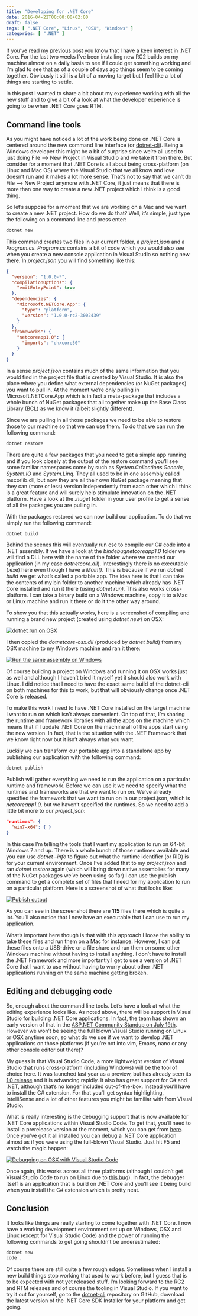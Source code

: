```yaml
---
title: "Developing for .NET Core"
date: 2016-04-22T00:00:00+02:00
draft: false
tags: [ ".NET Core", "Linux", "OSX", "Windows" ]
categories: [ ".NET" ]
---
```


If you’ve read my [previous post](/2016/04/02/.net-core-at-build-2016/) you know that I have a keen interest in .NET Core. For the last two weeks I’ve been installing new RC2 builds on my machine almost on a daily basis to see if I could get something working and I’m glad to see that as of a couple of days ago things seem to be coming together. Obviously it still is a bit of a moving target but I feel like a lot of things are starting to settle.

In this post I wanted to share a bit about my experience working with all the new stuff and to give a bit of a look at what the developer experience is going to be when .NET Core goes RTM.

## Command line tools

As you might have noticed a lot of the work being done on .NET Core is centered around the new command line interface (or [dotnet-cli](https://github.com/dotnet/cli)). Being a Windows developer this might be a bit of surprise since we’re all used to just doing File –> New Project in Visual Studio and we take it from there. But consider for a moment that .NET Core is all about being cross-platform (on Linux and Mac OS) where the Visual Studio that we all know and love doesn’t run and it makes a lot more sense. That’s not to say that we can’t do File –> New Project anymore with .NET Core, it just means that there is more than one way to create a new .NET project which I think is a good thing.

So let’s suppose for a moment that we are working on a Mac and we want to create a new .NET project. How do we do that? Well, it’s simple, just type the following on a command line and press enter:

```bash
dotnet new
```

This command creates two files in our current folder, a _project.json_ and a _Program.cs_. _Program.cs_ contains a bit of code which you would also see when you create a new console application in Visual Studio so nothing new there. In _project.json_ you will find something like this:

```json
{
  "version": "1.0.0-*",
  "compilationOptions": {
    "emitEntryPoint": true
  },
  "dependencies": {
    "Microsoft.NETCore.App": {
      "type": "platform",
      "version": "1.0.0-rc2-3002439"
    }
  },
  "frameworks": {
    "netcoreapp1.0": {
      "imports": "dnxcore50"
    }
  }
}
```

In a sense _project.json_ contains much of the same information that you would find in the project file that is created by Visual Studio. It is also the place where you define what external dependencies (or NuGet packages) you want to pull in. At the moment we’re only pulling in Microsoft.NETCore.App which is in fact a meta-package that includes a whole bunch of NuGet packages that all together make up the Base Class Library (BCL) as we know it (albeit slightly different).

Since we are pulling in all those packages we need to be able to restore those to our machine so that we can use them. To do that we can run the following command:

```bash
dotnet restore
```

There are quite a few packages that you need to get a simple app running and if you look closely at the output of the restore command you’ll see some familiar namespaces come by such as _System.Collections.Generic_, _System.IO_ and _System.Linq_. They all used to be in one assembly called mscorlib.dll, but now they are all their own NuGet package meaning that they can (more or less) version independently from each other which I think is a great feature and will surely help stimulate innovation on the .NET platform. Have a look at the _.nuget_ folder in your user profile to get a sense of all the packages you are pulling in.

With the packages restored we can now build our application. To do that we simply run the following command:

```bash
dotnet build
```

Behind the scenes this will eventually run csc to compile our C# code into a .NET assembly. If we have a look at the _bindebugnetcoreapp1.0_ folder we will find a DLL here with the name of the folder where we created our application (in my case _dotnetcore.dll_). Interestingly there is no executable (.exe) here even though I have a _Main()_. This is because if we run _dotnet build_ we get what’s called a portable app. The idea here is that I can take the contents of my bin folder to another machine which already has .NET Core installed and run it there (using _dotnet run)._ This also works cross-platform. I can take a binary build on a Windows machine, copy it to a Mac or Linux machine and run it there or do it the other way around.

To show you that this actually works, here is a screenshot of compiling and running a brand new project (created using _dotnet new_) on OSX:

[![dotnet run on OSX](https://blogs.infosupport.com/wp-content/uploads/2016/04/Screenshot-2016-04-22-15.35.45_thumb.png "Screenshot 2016-04-22 15.35.45")](https://blogs.infosupport.com/wp-content/uploads/2016/04/Screenshot-2016-04-22-15.35.45.png)

I then copied the _dotnetcore-osx.dll_ (produced by _dotnet build_) from my OSX machine to my Windows machine and ran it there:

[![Run the same assembly on Windows](https://blogs.infosupport.com/wp-content/uploads/2016/04/image_thumb-1.png "image")](https://blogs.infosupport.com/wp-content/uploads/2016/04/image-1.png)

Of course building a project on Windows and running it on OSX works just as well and although I haven’t tried it myself yet it should also work with Linux. I did notice that I need to have the exact same build of the dotnet-cli on both machines for this to work, but that will obviously change once .NET Core is released.

To make this work I need to have .NET Core installed on the target machine I want to run on which isn’t always convenient. On top of that, I’m sharing the runtime and framework libraries with all the apps on the machine which means that if I update .NET Core on the machine all of the apps start using the new version. In fact, that is the situation with the .NET Framework that we know right now but it isn’t always what you want.

Luckily we can transform our portable app into a standalone app by publishing our application with the following command:

```bash
dotnet publish
```

Publish will gather everything we need to run the application on a particular runtime and framework. Before we can use it we need to specify what the runtimes and frameworks are that we want to run on. We’ve already specified the framework that we want to run on in our project.json, which is _netcoreapp1.0,_ but we haven’t specified the runtimes. So we need to add a little bit more to our _project.json_:

```json
"runtimes": {
  "win7-x64": { }
}
```

In this case I’m telling the tools that I want my application to run on 64-bit Windows 7 and up. There is a whole bunch of those runtimes available and you can use _dotnet –info_ to figure out what the runtime identifier (or RID) is for your current environment. Once I’ve added that to my _project.json_ and ran _dotnet restore_ again (which will bring down native assemblies for many of the NuGet packages we’ve been using so far) I can use the publish command to get a complete set of files that I need for my application to run on a particular platform. Here is a screenshot of what that looks like:

[![Publish output](https://blogs.infosupport.com/wp-content/uploads/2016/04/image_thumb-2.png "image")](https://blogs.infosupport.com/wp-content/uploads/2016/04/image-2.png)

As you can see in the screenshot there are **115** files there which is quite a lot. You’ll also notice that I now have an executable that I can use to run my application.

What’s important here though is that with this approach I loose the ability to take these files and run them on a Mac for instance. However, I can put these files onto a USB-drive or a file share and run them on some other Windows machine without having to install anything. I don’t have to install the .NET Framework and more importantly I get to use a version of .NET Core that I want to use without having to worry about other .NET applications running on the same machine getting broken.

## Editing and debugging code

So, enough about the command line tools. Let’s have a look at what the editing experience looks like. As noted above, there will be support in Visual Studio for building .NET Core applications. In fact, the team has shown an early version of that in the <font color="#ff0000">[ASP.NET Community Standup on July 19th](https://www.youtube.com/watch?v=hfJgGHqVcLI)</font>. However we won’t be seeing the full blown Visual Studio running on Linux or OSX anytime soon, so what do we use if we want to develop .NET applications on those platforms (if you’re not into vim, Emacs, nano or any other console editor out there)?

My guess is that Visual Studio Code, a more lightweight version of Visual Studio that runs cross-platform (including Windows) will be the tool of choice here. It was launched last year as a preview, but has already seen its [1.0 release](http://code.visualstudio.com/blogs/2016/04/14/vscode-1.0) and it is advancing rapidly. It also has great support for C# and .NET, although that’s no longer included out-of-the-box. Instead you’ll have to install the C# extension. For that you’ll get syntax highlighting, IntelliSense and a lot of other features you might be familiar with from Visual Studio.

What is really interesting is the debugging support that is now available for .NET Core applications within Visual Studio Code. To get that, you’ll need to install a prerelease version at the moment, which you can get from <font color="#ff0000">[here](https://github.com/OmniSharp/omnisharp-vscode/releases)</font>. Once you’ve got it all installed you can debug a .NET Core application almost as if you were using the full-blown Visual Studio. Just hit F5 and watch the magic happen:

[![Debugging on OSX with Visual Studio Code](https://blogs.infosupport.com/wp-content/uploads/2016/04/image_thumb-3.png "image")](https://blogs.infosupport.com/wp-content/uploads/2016/04/image-3.png)

Once again, this works across all three platforms (although I couldn’t get Visual Studio Code to run on Linux due to <font color="#ff0000">[this bug](https://github.com/Microsoft/vscode/issues/3451)</font>). In fact, the debugger itself is an application that is build on .NET Core and you’ll see it being build when you install the C# extension which is pretty neat.

## Conclusion

It looks like things are really starting to come together with .NET Core. I now have a working development environment set up on Windows, OSX and Linux (except for Visual Studio Code) and the power of running the following commands to get going shouldn’t be underestimated:

```bash
dotnet new
code .
```

Of course there are still quite a few rough edges. Sometimes when I install a new build things stop working that used to work before, but I guess that is to be expected with not yet released stuff. I’m looking forward to the RC2 and RTM releases and of course the tooling in Visual Studio. If you want to try it out for yourself, go to the [dotnet-cli](https://github.com/dotnet/cli) repository on GitHub, download the latest version of the .NET Core SDK Installer for your platform and get going.